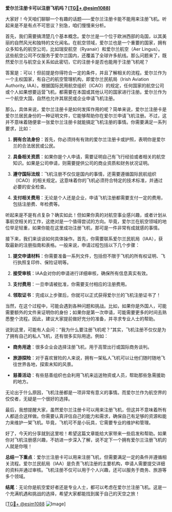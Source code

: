 **爱尔兰注册卡可以注册飞机吗？[[TG💪+ @esim1088](https://t.me/s/esim1088)]**

大家好！今天咱们聊聊一个有趣的话题——爱尔兰注册卡能不能用来注册飞机。听起来是不是有点不可思议？别急，咱们慢慢来分析。

首先，我们需要搞清楚几个基本概念。爱尔兰是一个位于欧洲西部的岛国，以其美丽的自然风光和独特的文化闻名。在航空领域，爱尔兰也是一个重要的国家，拥有众多知名的航空公司，比如瑞安航空（Ryanair）和爱尔兰航空（Aer Lingus）。这些航空公司不仅服务于爱尔兰国内，还覆盖了全球许多航线。那么问题来了，既然爱尔兰与航空业关系如此密切，它的注册卡是否也能用于注册飞机呢？

答案是：可以！但前提是你得符合一定的条件，并且了解相关的流程。爱尔兰作为一个主权国家，有自己的航空管理机构，即爱尔兰民航局（Irish Aviation Authority, IAA）。根据国际民用航空组织（ICAO）的规定，任何国家的航空公司或个人如果想要运营飞机，都需要在本国或其他认可的国家进行注册。爱尔兰作为一个航空大国，自然也允许其居民或企业申请飞机注册。

那么，具体来说，爱尔兰注册卡是如何发挥作用的呢？简单来说，爱尔兰注册卡是爱尔兰居民身份的一种证明文件，它能够帮助你在爱尔兰申请飞机注册。不过，这并不意味着随便拿一张爱尔兰注册卡就能搞定飞机注册的事情。你需要满足一系列要求，比如：

1. **拥有合法身份**：首先，你必须持有有效的爱尔兰注册卡或护照，表明你是爱尔兰的合法居民或公民。
   
2. **具备相关资质**：如果你是个人申请，需要证明自己有飞行经验或者相关的航空知识。如果是公司申请，则需要提供公司的商业资质和财务状况证明。

3. **遵守国际法规**：飞机注册不仅仅是国内的事情，还需要遵循国际民航组织（ICAO）的相关规定。这意味着你的飞机必须符合特定的技术标准，并通过必要的安全检查。

4. **支付相关费用**：无论是个人还是企业，申请飞机注册都需要支付一定的费用，包括注册费、年检费等。

听起来是不是有点复杂？确实如此！但如果你真的对航空事业感兴趣，或者计划从事航空相关的工作，这绝对是一个值得尝试的方向。毕竟，爱尔兰在航空领域的地位举足轻重，如果你能在这里成功注册飞机，那可是一件非常有成就感的事情。

接下来，我们来谈谈如何具体操作。首先，你需要联系爱尔兰民航局（IAA），获取最新的注册指南和表格。一般来说，申请过程包括以下几个步骤：

1. **提交申请材料**：你需要准备一系列文件，包括但不限于飞机的所有权证明、飞行执照复印件、保险证明等。
   
2. **接受审核**：IAA会对你的申请进行详细审核，确保所有信息真实有效。

3. **支付费用**：一旦申请被批准，你需要支付相应的注册费用。

4. **领取证书**：完成以上步骤后，你就可以正式获得爱尔兰的飞机注册证书了！

当然，在这个过程中，可能会遇到各种问题和挑战。比如，如果你是外国人，可能需要额外的文件来证明你的身份；如果你是第一次申请，可能需要更多的时间去熟悉整个流程。因此，建议大家提前做好充分的准备，并寻求专业人士的帮助。

说到这里，可能有人会问：“我为什么要注册飞机呢？”其实，飞机注册不仅仅是为了拥有自己的私人飞机，还有很多实际用途。例如：

- **商务用途**：很多企业会选择注册飞机，用于高管出行或国际商务谈判。
  
- **旅游探险**：对于喜欢冒险的人来说，拥有一架私人飞机可以让他们随时随地飞往世界各地，探索未知的风景。

- **慈善活动**：有些慈善组织也会利用飞机来运送物资或人员，帮助那些急需援助的地方。

无论出于什么原因，飞机注册都是一项非常有意义的事情。而爱尔兰作为航空界的佼佼者，无疑是一个很好的选择。

最后，我想提醒大家，虽然爱尔兰注册卡可以用来注册飞机，但这并不意味着所有人都适合这样做。你需要认真评估自己的能力和需求，确保自己有足够的资源和能力来维护一架飞机。毕竟，飞机可不是小玩具，它需要专业的维护和管理。

好了，今天的分享就到这里啦！希望这篇文章能给大家带来一些启发和帮助。如果你对飞机注册感兴趣，不妨进一步深入了解，说不定下一个拥有爱尔兰注册飞机的人就是你哦！

**总结一下重点**：爱尔兰注册卡可以用来注册飞机，但需要满足一定的条件并遵循相关流程。爱尔兰民航局（IAA）是负责飞机注册的主要机构，申请人需要提交详细的资料并通过审核。飞机注册不仅可以用于个人兴趣，还可以服务于商务、旅游等多个领域。

**结尾**：无论你是航空爱好者还是专业人士，都可以考虑在爱尔兰注册飞机。这是一个充满机遇和挑战的选择，希望大家都能找到属于自己的天空之旅！

[[TG💪+ @esim1088](https://t.me/s/esim1088) ![Image](https://i.postimg.cc/4NQfJmqS/Snipaste-2025-05-13-00-14-12.png)]